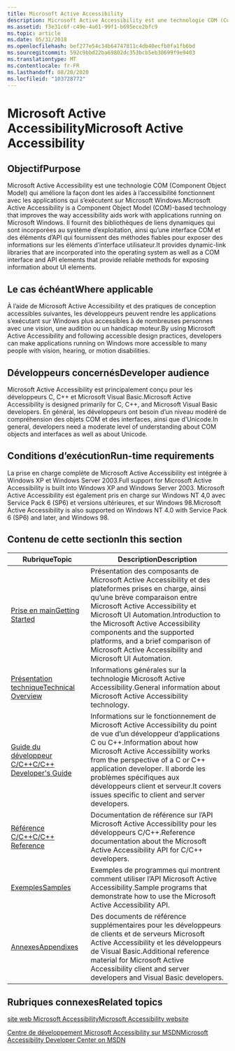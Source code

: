```yaml
---
title: Microsoft Active Accessibility
description: Microsoft Active Accessibility est une technologie COM (Component Object Model) qui améliore la façon dont les aides à l’accessibilité fonctionnent avec les applications qui s’exécutent sur Microsoft Windows.
ms.assetid: f3e31c6f-c49e-4a61-99f1-b695ece2bfc9
ms.topic: article
ms.date: 05/31/2018
ms.openlocfilehash: bef277e54c34b64747811c4db40ecfb8fa1fb6bd
ms.sourcegitcommit: 592c9bbd22ba69802dc353bcb5eb30699f9e9403
ms.translationtype: MT
ms.contentlocale: fr-FR
ms.lasthandoff: 08/20/2020
ms.locfileid: "103728772"
---
```

# <a name="microsoft-active-accessibility"></a><span data-ttu-id="5c9f6-103">Microsoft Active Accessibility</span><span class="sxs-lookup"><span data-stu-id="5c9f6-103">Microsoft Active Accessibility</span></span>

## <a name="purpose"></a><span data-ttu-id="5c9f6-104">Objectif</span><span class="sxs-lookup"><span data-stu-id="5c9f6-104">Purpose</span></span>

<span data-ttu-id="5c9f6-105">Microsoft Active Accessibility est une technologie COM (Component Object Model) qui améliore la façon dont les aides à l’accessibilité fonctionnent avec les applications qui s’exécutent sur Microsoft Windows.</span><span class="sxs-lookup"><span data-stu-id="5c9f6-105">Microsoft Active Accessibility is a Component Object Model (COM)-based technology that improves the way accessibility aids work with applications running on Microsoft Windows.</span></span> <span data-ttu-id="5c9f6-106">Il fournit des bibliothèques de liens dynamiques qui sont incorporées au système d’exploitation, ainsi qu’une interface COM et des éléments d’API qui fournissent des méthodes fiables pour exposer des informations sur les éléments d’interface utilisateur.</span><span class="sxs-lookup"><span data-stu-id="5c9f6-106">It provides dynamic-link libraries that are incorporated into the operating system as well as a COM interface and API elements that provide reliable methods for exposing information about UI elements.</span></span>

## <a name="where-applicable"></a><span data-ttu-id="5c9f6-107">Le cas échéant</span><span class="sxs-lookup"><span data-stu-id="5c9f6-107">Where applicable</span></span>

<span data-ttu-id="5c9f6-108">À l’aide de Microsoft Active Accessibility et des pratiques de conception accessibles suivantes, les développeurs peuvent rendre les applications s’exécutant sur Windows plus accessibles à de nombreuses personnes avec une vision, une audition ou un handicap moteur.</span><span class="sxs-lookup"><span data-stu-id="5c9f6-108">By using Microsoft Active Accessibility and following accessible design practices, developers can make applications running on Windows more accessible to many people with vision, hearing, or motion disabilities.</span></span>

## <a name="developer-audience"></a><span data-ttu-id="5c9f6-109">Développeurs concernés</span><span class="sxs-lookup"><span data-stu-id="5c9f6-109">Developer audience</span></span>

<span data-ttu-id="5c9f6-110">Microsoft Active Accessibility est principalement conçu pour les développeurs C, C++ et Microsoft Visual Basic.</span><span class="sxs-lookup"><span data-stu-id="5c9f6-110">Microsoft Active Accessibility is designed primarily for C, C++, and Microsoft Visual Basic developers.</span></span> <span data-ttu-id="5c9f6-111">En général, les développeurs ont besoin d’un niveau modéré de compréhension des objets COM et des interfaces, ainsi que d’Unicode.</span><span class="sxs-lookup"><span data-stu-id="5c9f6-111">In general, developers need a moderate level of understanding about COM objects and interfaces as well as about Unicode.</span></span>

## <a name="run-time-requirements"></a><span data-ttu-id="5c9f6-112">Conditions d’exécution</span><span class="sxs-lookup"><span data-stu-id="5c9f6-112">Run-time requirements</span></span>

<span data-ttu-id="5c9f6-113">La prise en charge complète de Microsoft Active Accessibility est intégrée à Windows XP et Windows Server 2003.</span><span class="sxs-lookup"><span data-stu-id="5c9f6-113">Full support for Microsoft Active Accessibility is built into Windows XP and Windows Server 2003.</span></span> <span data-ttu-id="5c9f6-114">Microsoft Active Accessibility est également pris en charge sur Windows NT 4,0 avec Service Pack 6 (SP6) et versions ultérieures, et sur Windows 98.</span><span class="sxs-lookup"><span data-stu-id="5c9f6-114">Microsoft Active Accessibility is also supported on Windows NT 4.0 with Service Pack 6 (SP6) and later, and Windows 98.</span></span>

## <a name="in-this-section"></a><span data-ttu-id="5c9f6-115">Contenu de cette section</span><span class="sxs-lookup"><span data-stu-id="5c9f6-115">In this section</span></span>



| <span data-ttu-id="5c9f6-116">Rubrique</span><span class="sxs-lookup"><span data-stu-id="5c9f6-116">Topic</span></span>                                                             | <span data-ttu-id="5c9f6-117">Description</span><span class="sxs-lookup"><span data-stu-id="5c9f6-117">Description</span></span>                                                                                                                                                                                 |
|-------------------------------------------------------------------|---------------------------------------------------------------------------------------------------------------------------------------------------------------------------------------------|
| [<span data-ttu-id="5c9f6-118">Prise en main</span><span class="sxs-lookup"><span data-stu-id="5c9f6-118">Getting Started</span></span>](getting-started.md)<br/>                 | <span data-ttu-id="5c9f6-119">Présentation des composants de Microsoft Active Accessibility et des plateformes prises en charge, ainsi qu’une brève comparaison entre Microsoft Active Accessibility et Microsoft UI Automation.</span><span class="sxs-lookup"><span data-stu-id="5c9f6-119">Introduction to the Microsoft Active Accessibility components and the supported platforms, and a brief comparison of Microsoft Active Accessibility and Microsoft UI Automation.</span></span><br/> |
| [<span data-ttu-id="5c9f6-120">Présentation technique</span><span class="sxs-lookup"><span data-stu-id="5c9f6-120">Technical Overview</span></span>](technical-overview.md)<br/>           | <span data-ttu-id="5c9f6-121">Informations générales sur la technologie Microsoft Active Accessibility.</span><span class="sxs-lookup"><span data-stu-id="5c9f6-121">General information about Microsoft Active Accessibility technology.</span></span><br/>                                                                                                             |
| [<span data-ttu-id="5c9f6-122">Guide du développeur C/C++</span><span class="sxs-lookup"><span data-stu-id="5c9f6-122">C/C++ Developer's Guide</span></span>](c-c---developer-s-guide.md)<br/> | <span data-ttu-id="5c9f6-123">Informations sur le fonctionnement de Microsoft Active Accessibility du point de vue d’un développeur d’applications C ou C++.</span><span class="sxs-lookup"><span data-stu-id="5c9f6-123">Information about how Microsoft Active Accessibility works from the perspective of a C or C++ application developer.</span></span> <span data-ttu-id="5c9f6-124">Il aborde les problèmes spécifiques aux développeurs client et serveur.</span><span class="sxs-lookup"><span data-stu-id="5c9f6-124">It covers issues specific to client and server developers.</span></span><br/>  |
| [<span data-ttu-id="5c9f6-125">Référence C/C++</span><span class="sxs-lookup"><span data-stu-id="5c9f6-125">C/C++ Reference</span></span>](c-c---reference.md)<br/>                 | <span data-ttu-id="5c9f6-126">Documentation de référence sur l’API Microsoft Active Accessibility pour les développeurs C/C++.</span><span class="sxs-lookup"><span data-stu-id="5c9f6-126">Reference documentation about the Microsoft Active Accessibility API for C/C++ developers.</span></span><br/>                                                                                       |
| [<span data-ttu-id="5c9f6-127">Exemples</span><span class="sxs-lookup"><span data-stu-id="5c9f6-127">Samples</span></span>](samples.md)<br/>                                 | <span data-ttu-id="5c9f6-128">Exemples de programmes qui montrent comment utiliser l’API Microsoft Active Accessibility.</span><span class="sxs-lookup"><span data-stu-id="5c9f6-128">Sample programs that demonstrate how to use the Microsoft Active Accessibility API.</span></span><br/>                                                                                              |
| [<span data-ttu-id="5c9f6-129">Annexes</span><span class="sxs-lookup"><span data-stu-id="5c9f6-129">Appendixes</span></span>](appendixes.md)<br/>                           | <span data-ttu-id="5c9f6-130">Des documents de référence supplémentaires pour les développeurs de clients et de serveurs Microsoft Active Accessibility et les développeurs de Visual Basic.</span><span class="sxs-lookup"><span data-stu-id="5c9f6-130">Additional reference material for Microsoft Active Accessibility client and server developers and Visual Basic developers.</span></span><br/>                                                       |



 

## <a name="related-topics"></a><span data-ttu-id="5c9f6-131">Rubriques connexes</span><span class="sxs-lookup"><span data-stu-id="5c9f6-131">Related topics</span></span>

<dl> <dt>

[<span data-ttu-id="5c9f6-132">site web Microsoft Accessibility</span><span class="sxs-lookup"><span data-stu-id="5c9f6-132">Microsoft Accessibility website</span></span>](https://www.microsoft.com/enable/)
</dt> <dt>

[<span data-ttu-id="5c9f6-133">Centre de développement Microsoft Accessibility sur MSDN</span><span class="sxs-lookup"><span data-stu-id="5c9f6-133">Microsoft Accessibility Developer Center on MSDN</span></span>](/windows/apps/accessibility)
</dt> </dl>

 

